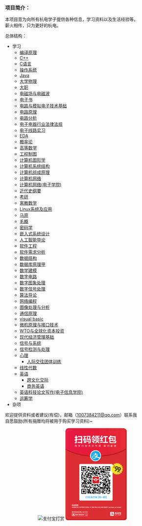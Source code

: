 ### 项目简介：</br>

本项目意为向所有杭电学子提供各种信息，学习资料以及生活经验等。</br>
薪火相传，只为更好的杭电。</br>

总体结构：

* 学习
  * [编译原理](./学习/编译原理)
  * [C++](./学习/C++)
  * [C语言](./学习/C语言)
  * [操作系统](./学习/操作系统)
  * [Java](./学习/Java)
  * [大学物理](./学习/大学物理)
  * [大职](./学习/大职)
  * [电磁场与电磁波](./学习/电磁场与电磁波)
  * [电子书](./学习/电子书)
  * [电路与模拟电子技术基础](./学习/电路与模拟电子技术基础)
  * [电路原理](./学习/电路原理) 
  * [电路分析](./学习/电路分析)
  * [电子电器行业法律法规](./学习/电子电器行业法律法规)
  * [电子线路实习](./学习/电子线路实习)
  * [EDA](./学习/EDA)
  * [概率论](./学习/概率论)
  * [高等数学](./学习/高等数学)
  * [工程制图](./学习/工程制图)
  * [计算机图形学](./学习/计算机图形学)
  * [计算机系统结构](./学习/计算机系统结构)
  * [计算机组成原理](./学习/计算机组成原理)
  * [计算机网络](./学习/计算机网络)
  * [计算机网络(电子学院)](./学习/计算机网络(电子学院))
  * [近代史纲要](./学习/近代史纲要)
  * [考研](./学习/考研)
  * [离散数学](./学习/离散数学)
  * [Linux系统及应用](./学习/Linux系统及应用)
  * [马原](./学习/马原)
  * [毛概](./学习/毛概)
  * [密码学](./学习/密码学)
  * [嵌入式系统设计](./学习/嵌入式系统设计)
  * [人工智能导论](./学习/人工智能导论)
  * [软件工程](./学习/软件工程)
  * [软件需求分析](./学习/软件需求分析)
  * [数据结构](./学习/数据结构)
  * [数据库原理甲](./学习/数据库原理甲)
  * [数学建模](./学习/数学建模)
  * [数字电路](./学习/数字电路)
  * [数字图象处理](./学习/数字图像处理)
  * [数字信号处理](./学习/数字信号处理)
  * [算法导论](./学习/算法导论)
  * [网络编程](./学习/网络编程)
  * [图像处理与分析](./学习/图像处理与分析)
  * [通信原理](./学习/通信原理)
  * [visual basic](./学习/visualBasic)
  * [微机原理与接口技术](./学习/微机原理与接口技术)
  * [WTO与全球化资本投资](./学习/WTO与全球化资本投资)
  * [现代经济管理基础](./学习/现代经济管理基础)
  * [信号与系统](./学习/信号与系统)
  * [信号检测与处理](./学习/信号检测与处理)
  * [心理](./学习/心理)
    * [人际交往团体训练](./学习/心理/人际交往团体训练)
  * [线性代数](./学习/线性代数)
  * [英语](./学习/英语)
    * [跨文化交际](./学习/英语/跨文化交际)
    * [商务英语](./学习/英语/商务英语)
  * [英语科技论文写作(电子信息学院)](./学习/英语科技论文写作(电子信息学院))
  * [运筹学](./学习/运筹学)
* 杂项

欢迎提供资料或者建议(有偿)，邮箱（1007384211@qq.com）联系我</br>
自愿鼓励(所有捐赠均将被用于购买学习资料)~

<div align="center">
  <img src="https://cdn.nlark.com/yuque/0/2020/png/662957/1606920788794-288ddf7d-0a79-4e99-a0a5-71603def1e81.png" height="300px" alt="支付宝打赏" >
  <img src="https://github.com/FengGuanxi/GitHub-/blob/master/%E5%86%AF%E5%86%A0%E7%8E%BA%E7%9A%84%E7%BA%A2%E5%8C%85%E4%BA%8C%E7%BB%B4%E7%A0%81.PNG" height="300px" alt="扫我领红包" >
</div>



